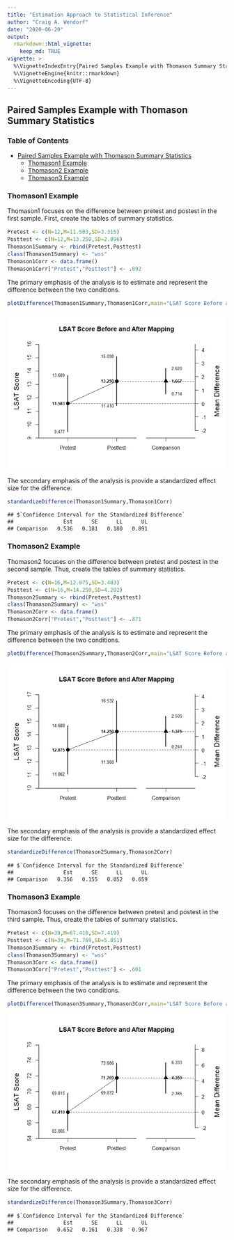 ```yaml
---
title: "Estimation Approach to Statistical Inference"
author: "Craig A. Wendorf"
date: "2020-06-20"
output: 
  rmarkdown::html_vignette:
    keep_md: TRUE
vignette: >
  %\VignetteIndexEntry{Paired Samples Example with Thomason Summary Statistics}
  %\VignetteEngine{knitr::rmarkdown}
  %\VignetteEncoding{UTF-8}
---
```








## Paired Samples Example with Thomason Summary Statistics

### Table of Contents

- [Paired Samples Example with Thomason Summary Statistics](#paired-samples-example-with-thomason-summary-statistics)
    - [Thomason1 Example](#thomason1-example)
    - [Thomason2 Example](#thomason2-example)
    - [Thomason3 Example](#thomason3-example)

### Thomason1 Example

Thomason1 focuses on the difference between pretest and postest in the first sample. First, create the tables of summary statistics.


```r
Pretest <- c(N=12,M=11.583,SD=3.315)
Posttest <- c(N=12,M=13.250,SD=2.896)
Thomason1Summary <- rbind(Pretest,Posttest)
class(Thomason1Summary) <- "wss"
Thomason1Corr <- data.frame()
Thomason1Corr["Pretest","Posttest"] <- .892
```

The primary emphasis of the analysis is to estimate and represent the difference between the two conditions.


```r
plotDifference(Thomason1Summary,Thomason1Corr,main="LSAT Score Before and After Mapping",ylab="LSAT Score")
```

![](figures/Thomason1-Difference-1.png)<!-- -->

The secondary emphasis of the analysis is provide a standardized effect size for the difference.


```r
standardizeDifference(Thomason1Summary,Thomason1Corr)
```

```
## $`Confidence Interval for the Standardized Difference`
##                Est      SE      LL      UL
## Comparison   0.536   0.181   0.180   0.891
```

### Thomason2 Example

Thomason2 focuses on the difference between pretest and postest in the second sample. Thus, create the tables of summary statistics.


```r
Pretest <- c(N=16,M=12.875,SD=3.403)
Posttest <- c(N=16,M=14.250,SD=4.282)
Thomason2Summary <- rbind(Pretest,Posttest)
class(Thomason2Summary) <- "wss"
Thomason2Corr <- data.frame()
Thomason2Corr["Pretest","Posttest"] <- .871
```

The primary emphasis of the analysis is to estimate and represent the difference between the two conditions.


```r
plotDifference(Thomason2Summary,Thomason2Corr,main="LSAT Score Before and After Mapping",ylab="LSAT Score")
```

![](figures/Thomason2-Difference-1.png)<!-- -->

The secondary emphasis of the analysis is provide a standardized effect size for the difference.


```r
standardizeDifference(Thomason2Summary,Thomason2Corr)
```

```
## $`Confidence Interval for the Standardized Difference`
##                Est      SE      LL      UL
## Comparison   0.356   0.155   0.052   0.659
```

### Thomason3 Example

Thomason3 focuses on the difference between pretest and postest in the third sample. Thus, create the tables of summary statistics.


```r
Pretest <- c(N=39,M=67.410,SD=7.419)
Posttest <- c(N=39,M=71.769,SD=5.851)
Thomason3Summary <- rbind(Pretest,Posttest)
class(Thomason3Summary) <- "wss"
Thomason3Corr <- data.frame()
Thomason3Corr["Pretest","Posttest"] <- .601
```

The primary emphasis of the analysis is to estimate and represent the difference between the two conditions.


```r
plotDifference(Thomason3Summary,Thomason3Corr,main="LSAT Score Before and After Mapping",ylab="LSAT Score")
```

![](figures/Thomason3-Difference-1.png)<!-- -->

The secondary emphasis of the analysis is provide a standardized effect size for the difference.


```r
standardizeDifference(Thomason3Summary,Thomason3Corr)
```

```
## $`Confidence Interval for the Standardized Difference`
##                Est      SE      LL      UL
## Comparison   0.652   0.161   0.338   0.967
```
